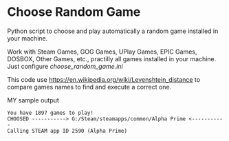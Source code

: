 # Choose Random Game
Python script to choose and play automatically a random game installed in your machine.

Work with Steam Games, GOG Games, UPlay Games, EPIC Games, DOSBOX, Other Games, etc., practilly all games installed in your machine. Just configure *choose_random_game.ini*

This code use https://en.wikipedia.org/wiki/Levenshtein_distance to compare games names to find and execute a correct one.

MY sample output
```
You have 1897 games to play!
CHOOSED -----------> G:/Steam/steamapps/common/Alpha Prime <-----------
Calling STEAM app ID 2590 (Alpha Prime)
```

